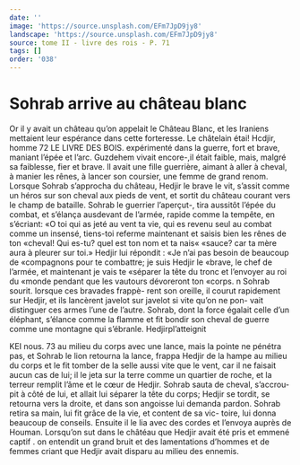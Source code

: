 ```yaml
---
date: ''
image: 'https://source.unsplash.com/EFm7JpD9jy8'
landscape: 'https://source.unsplash.com/EFm7JpD9jy8'
source: tome II - livre des rois - P. 71
tags: []
order: '038'
---
```


# Sohrab arrive au château blanc

Or il y avait un château qu’on appelait le Château
Blanc, et les Iraniens mettaient leur espérance dans cette forteresse. Le châtelain étai! Hcdjir, homme
72 LE LIVRE DES BOIS. expérimenté dans la guerre, fort et brave, maniant l’épée et l’arc. Guzdehem vivait encore-,il était faible,
mais, malgré sa faiblesse, fier et brave. ll avait une
fille guerrière, aimant à aller à cheval, à manier les
rênes, à lancer son coursier, une femme de grand
renom. Lorsque Sohrab s’approcha du château,
Hedjir le brave le vit, s’assit comme un héros sur
son cheval aux pieds de vent, et sortit du château
courant vers le champ de bataille. Sohrab le guerrier l’aperçut-, tira aussitôt l’épée du combat, et s’élança
ausdevant de l’armée, rapide comme la tempête, en s’écriant: «O toi qui as jeté au vent ta vie, qui es
revenu seul au combat comme un insensé, tiens-toi referme maintenant et saisis bien les rênes de ton «cheval! Qui es-tu? quel est ton nom et ta nais« «sauce? car ta mère aura à pleurer sur toi.» Hedjir
lui répondit : «Je n’ai pas besoin de beaucoup de «compagnons pour te combattre; je suis Hedjir le «brave, le chef de l’armée, et maintenant je vais te «séparer la tête du tronc et l’envoyer au roi du
«monde pendant que les vautours dévoreront ton «corps. n Sohrab sourit. lorsque ces bravades frappè- rent son oreille, il courut rapidement sur Hedjir, et ils lancèrent javelot sur javelot si vite qu’on ne pon-
vait distinguer ces armes l’une de l’autre. Sohrab, dont la force égalait celle d’un éléphant, s’élance
comme la flamme et fit bondir son cheval de guerre comme une montagne qui s’ébranle. Hedjirpl’atteignit

KEI nous. 73 au milieu du corps avec une lance, mais la pointe
ne pénétra pas, et Sohrab le lion retourna la lance, frappa Hedjir de la hampe au milieu du corps et le fit tomber de la selle aussi vite que le vent, car il ne faisait aucun cas de lui; il le jeta sur la terre comme un quartier de roche, et la terreur remplit l’âme et
le cœur de Hedjir. Sohrab sauta de cheval, s’accrou-
pit à côté de lui, et allait lui séparer la tête du
corps; Hedjir se tordit, se retourna vers la droite, et dans son angoisse lui demanda pardon. Sohrab retira sa main, lui fit grâce de la vie, et content de sa vic- toire, lui donna beaucoup de conseils. Ensuite il le lia avec des cordes et l’envoya auprès de Houman.
Lorsqu’on sut dans le châtéau que Hedjir avait été
pris et emmené captif . on entendit un grand bruit et des lamentations d’hommes et de femmes criant que Hedjir avait disparu au milieu des ennemis.
